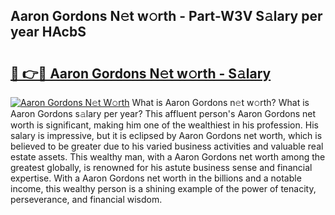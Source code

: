 ## Aaron Gordons N𝚎t w𝚘rth - Part-W3V S𝚊lary per year HAcbS

# <h2><a href="http://gc5b40.nevu.top/?p=Aaron+Gordons">🔗 👉🔴 Aaron Gordons N𝚎t w𝚘rth - S𝚊lary</a></h2>

[![Aaron Gordons N𝚎t W𝚘rth](https://i.imgur.com/Oavwk0R.jpeg)](http://gc5b40.nevu.top/?p=Aaron+Gordons)
What is Aaron Gordons n𝚎t w𝚘rth? What is Aaron Gordons s𝚊lary per year?
This affluent person's Aaron Gordons net worth is significant, making him one of the wealthiest in his profession. His salary is impressive, but it is eclipsed by Aaron Gordons net worth, which is believed to be greater due to his varied business activities and valuable real estate assets. This wealthy man, with a Aaron Gordons net worth among the greatest globally, is renowned for his astute business sense and financial expertise. With a Aaron Gordons net worth in the billions and a notable income, this wealthy person is a shining example of the power of tenacity, perseverance, and financial wisdom.
